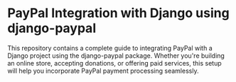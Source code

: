 # PayPal Integration with Django using django-paypal
This repository contains a complete guide to integrating PayPal with a Django project using the django-paypal package. Whether you're building an online store, accepting donations, or offering paid services, this setup will help you incorporate PayPal payment processing seamlessly.

